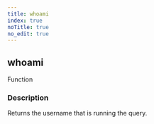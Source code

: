```yaml
---
title: whoami
index: true
noTitle: true
no_edit: true
---
```




<div class="vql_item"></div>


## whoami
<span class='vql_type pull-right page-header'>Function</span>


### Description

Returns the username that is running the query.


